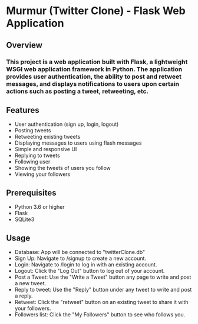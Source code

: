 # Murmur (Twitter Clone) - Flask Web Application

## Overview
### This project is a web application built with Flask, a lightweight WSGI web application framework in Python. The application provides user authentication, the ability to post and retweet messages, and displays notifications to users upon certain actions such as posting a tweet, retweeting, etc.

## Features
- User authentication (sign up, login, logout)
- Posting tweets
- Retweeting existing tweets
- Displaying messages to users using flash messages
- Simple and responsive UI
- Replying to tweets
- Following user
- Showing the tweets of users you follow
- Viewing your followers

## Prerequisites
- Python 3.6 or higher
- Flask
- SQLite3

## Usage
- Database: App will be connected to "twitterClone.db"
- Sign Up: Navigate to /signup to create a new account.
- Login: Navigate to /login to log in with an existing account.
- Logout: Click the "Log Out" button to log out of your account.
- Post a Tweet: Use the "Write a Tweet" button any page to write and post a new tweet.
- Reply to tweet: Use the "Reply" button under any tweet to write and post a reply.
- Retweet: Click the "retweet" button on an existing tweet to share it with your followers.
- Followers list: Click the "My Followers" button to see who follows you.
